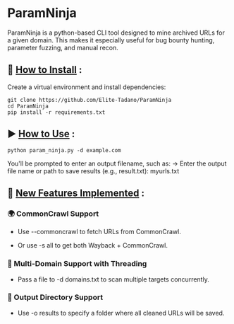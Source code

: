 # ParamNinja
ParamNinja  is a python-based CLI tool designed to mine archived URLs for a given domain. This makes it especially useful for bug bounty hunting, parameter fuzzing, and manual recon. 

## 🐍 <u>How to Install</u> :
Create a virtual environment and install dependencies:

```
git clone https://github.com/Elite-Tadano/ParamNinja
cd ParamNinja
pip install -r requirements.txt
```

## ▶️ <u>How to Use</u> :

```
python param_ninja.py -d example.com
```

You'll be prompted to enter an output filename, such as:
-> Enter the output file name or path to save results (e.g., result.txt): myurls.txt

## 🔧 <u>New Features Implemented</u> :

### 🌍 CommonCrawl Support

- Use --commoncrawl to fetch URLs from CommonCrawl.

- Or use -s all to get both Wayback + CommonCrawl.

### 🧵 Multi-Domain Support with Threading

- Pass a file to -d domains.txt to scan multiple targets concurrently.

### 📂 Output Directory Support

- Use -o results to specify a folder where all cleaned URLs will be saved.

